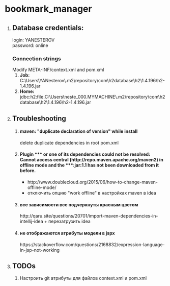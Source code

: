 # bookmark_manager
<ol>
    <li>
        <h2>Database credentials:</h2>
        login: YANESTEROV <br>
        password: online <br>
        <h3>Connection strings</h3>
        Modify META-INF/context.xml and pom.xml
        <ol>
            <li><b>Job:</b> C:\Users\YANesterov\.m2\repository\com\h2database\h2\1.4.196\h2-1.4.196.jar</li>
            <li><b>Home:</b> jdbc:h2:file:C:\Users\neste_000.MYMACHINE\.m2\repository\com\h2database\h2\1.4.196\h2-1.4.196.jar</li>
        </ol>
    </li>
    <li>
        <h2>Troubleshooting</h2>
        <ol>
            <li>
                <h4>maven: "duplicate declaration of version" while install</h4>
                delete duplicate dependencies in root pom.xml
            </li>
            <li>
                <h4>Plugin *** or one of its dependencies could not be resolved: Cannot access central (http://repo.maven.apache.org/maven2) in offline mode and the ***:jar:1.1 has not been downloaded from it before.</h4>
                <ul>
                    <li>
                        http://www.doublecloud.org/2015/06/how-to-change-maven-offline-mode/
                    </li>
                    <li>
                        отключить опцию "work offline" в настройках maven в idea
                    </li>
                </ul>
            </li>
            <li>
                <h4>все зависимости все подчеркнуты красным цветом</h4>
                http://qaru.site/questions/20701/import-maven-dependencies-in-intellij-idea
                + перезагрузить idea
            </li>
            <li>
                <h4>не отображаются атрибуты модели в jspx</h4>
                https://stackoverflow.com/questions/2168832/expression-language-in-jsp-not-working
            </li>
        </ol>
    </li>
    <li>
        <h2>TODOs</h2>
        <ol>
            <li>Настроить git атрибуты для файлов context.xml и pom.xml</li>
        </ol>
    </li>
</ol>